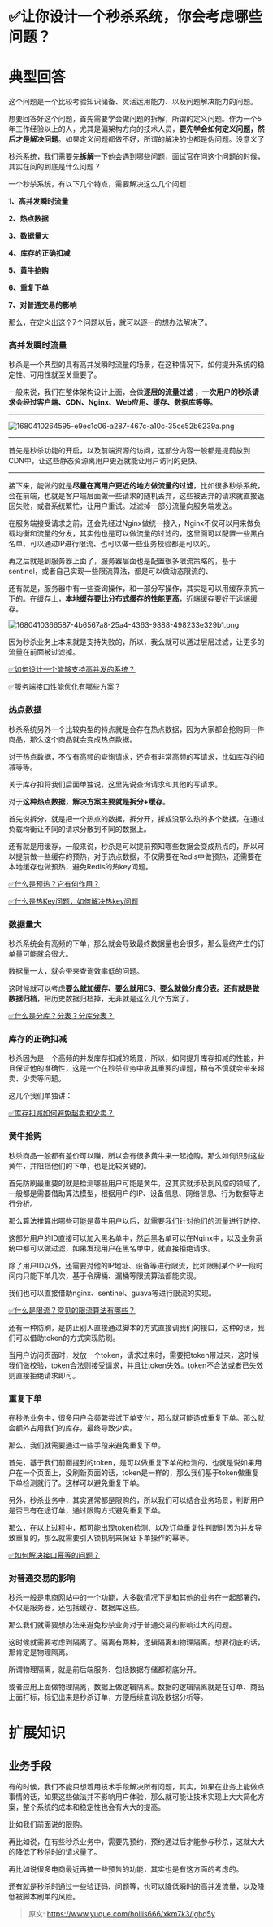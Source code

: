 # ✅让你设计一个秒杀系统，你会考虑哪些问题？

# 典型回答


这个问题是一个比较考验知识储备、灵活运用能力、以及问题解决能力的问题。



想要回答好这个问题，首先需要学会做问题的拆解，所谓的定义问题。作为一个5年工作经验以上的人，尤其是偏架构方向的技术人员，**要先学会如何定义问题，然后才是解决问题**。如果定义问题都做不好，所谓的解决的也都是伪问题。没意义了



秒杀系统，我们需要先**拆解**一下他会遇到哪些问题，面试官在问这个问题的时候，其实在问的到底是什么问题？



一个秒杀系统，有以下几个特点，需要解决这么几个问题：



**1、高并发瞬时流量**

**2、热点数据**

**3、数据量大**

**4、库存的正确扣减**

**5、黄牛抢购**

**6、重复下单**

**7、对普通交易的影响**



那么，在定义出这个7个问题以后，就可以逐一的想办法解决了。



### 高并发瞬时流量


秒杀是一个典型的具有高并发瞬时流量的场景，在这种情况下，如何提升系统的稳定性、可用性就至关重要了。



一般来说，我们在整体架构设计上面，会做**逐层的流量过滤 ，一次用户的秒杀请求会经过客户端、CDN、Nginx、Web应用、缓存、数据库等等。**

****

![1680410264595-e9ec1c06-a287-467c-a10c-35ce52b6239a.png](./img/sxiBsoSZy2qVqv8T/1680410264595-e9ec1c06-a287-467c-a10c-35ce52b6239a-318396.png)

****

首先是秒杀功能的开启，以及前端资源的访问，这部分内容一般都是提前放到CDN中，让这些静态资源离用户更近就能让用户访问的更快。

****

接下来，能做的就是**尽量在离用户更近的地方做流量的过滤**，比如很多秒杀系统，会在前端，也就是客户端层面做一些请求的随机丢弃，这些被丢弃的请求就直接返回失败，或者系统繁忙，让用户重试。过滤掉一部分流量向服务端发送。



在服务端接受请求之前，还会先经过Nginx做统一接入，Nginx不仅可以用来做负载均衡和流量的分发，其实他也是可以做流量的过滤的，这里面可以配置一些黑白名单、可以通过IP进行限流、也可以做一些业务校验都是可以的。



再之后就是到服务器上面了，服务器层面也是配置很多限流策略的，基于sentinel，或者自己实现一些限流算法，都是可以做动态限流的、



还有就是，服务器中有一些查询操作，和一部分写操作，其实是可以用缓存来抗一下的。在缓存上，**本地缓存要比分布式缓存的性能更高**，近端缓存要好于远端缓存。



![1680410366587-4b6567a8-25a4-4363-9888-498233e329b1.png](./img/sxiBsoSZy2qVqv8T/1680410366587-4b6567a8-25a4-4363-9888-498233e329b1-271735.png)



因为秒杀业务上本来就是支持失败的，所以，我么就可以通过层层过滤，让更多的流量在前面被过滤掉。



[✅如何设计一个能够支持高并发的系统？](https://www.yuque.com/hollis666/xkm7k3/gfgqpua8gu3oag44)



[✅服务端接口性能优化有哪些方案？](https://www.yuque.com/hollis666/xkm7k3/ifuuagaqo3yd8vqb)



### 热点数据


秒杀系统另外一个比较典型的特点就是会存在热点数据，因为大家都会抢购同一件商品，那么这个商品就会变成热点数据。



对于热点数据，不仅有高频的查询请求，还会有非常高频的写请求，比如库存的扣减等等。



关于库存扣将我们后面单独说，这里先说查询请求和其他的写请求。



对于**这种热点数据，解决方案主要就是拆分+缓存**。



首先说拆分，就是把一个热点的数据，拆分开，拆成没那么热的多个数据，在通过负载均衡让不同的请求分散到不同的数据上。



还有就是用缓存，一般来说，秒杀是可以提前预知哪些数据会变成热点的，所以可以提前做一些缓存的预热，对于热点数据，不仅需要在Redis中做预热，还需要在本地缓存也做预热，避免Redis的热key问题。



[✅什么是预热？它有何作用？](https://www.yuque.com/hollis666/xkm7k3/gr4z7dqg4evp5ubz)



[✅什么是热Key问题，如何解决热key问题](https://www.yuque.com/hollis666/xkm7k3/lysd3t)



### 数据量大


秒杀系统会有高频的下单，那么就会导致最终数据量也会很多，那么最终产生的订单量可能就会很大。



数据量一大，就会带来查询效率低的问题。



这时候就可以考虑**要么就加缓存、要么就用ES、要么就做分库分表。还有就是做数据归档**，把历史数据归档掉，无非就是这么几个方案了。



[✅什么是分库？分表？分库分表？](https://www.yuque.com/hollis666/xkm7k3/wpus0g)





### 库存的正确扣减


秒杀因为是一个高频的并发库存扣减的场景，所以，如何提升库存扣减的性能，并且保证他的准确性，这是一个在秒杀业务中极其重要的课题，稍有不慎就会带来超卖、少卖等问题。



这几个我们单独讲：





[✅库存扣减如何避免超卖和少卖？](https://www.yuque.com/hollis666/xkm7k3/qpnna44eczny06z7)





### 黄牛抢购


秒杀商品一般都有差价可以赚，所以会有很多黄牛来一起抢购，那么如何识别这些黄牛，并阻挡他们的下单，也是比较关键的。



首先防刷最重要的就是检测哪些用户可能是黄牛，这其实就涉及到风控的领域了，一般都是需要借助算法模型，根据用户的IP、设备信息、网络信息、行为数据等进行分析。



那么算法推算出哪些可能是黄牛用户以后，就需要我们针对他们的流量进行防控。



这部分用户的ID直接可以加入黑名单中，然后黑名单可以在Nginx中，以及业务系统中都可以做过滤，如果发现用户在黑名单中，就直接拒绝请求。



除了用户ID以外，还需要对他的IP地址、设备等进行限流，比如限制某个IP一段时间内只能下单几次，基于令牌桶、漏桶等限流算法都能实现。



我们也可以直接借助nginx、sentinel、guava等进行限流的实现。



[✅什么是限流？常见的限流算法有哪些？](https://www.yuque.com/hollis666/xkm7k3/aw1zho)



还有一种防刷，是防止别人直接通过脚本的方式直接调我们的接口，这种的话，我们可以借助token的方式实现防刷。



当用户访问页面时，发放一个token，请求过来时，需要把token带过来，这时候我们做校验，token合法则接受请求，并且让token失效。token不合法或者已失效则直接拒绝请求即可。



### 重复下单


在秒杀业务中，很多用户会频繁尝试下单支付，那么就可能造成重复下单。那么就会额外占用我们的库存，最终导致少卖。



那么，我们就需要通过一些手段来避免重复下单。



首先，基于我们前面提到的token，是可以做重复下单的检测的，也就是说如果用户在一个页面上，没刷新页面的话，token是一样的，那么我们基于token做重复下单检测就行了。这样可以避免重复下单。



另外，秒杀业务中，其实通常都是限购的，所以我们可以结合业务场景，判断用户是否已有在途订单，通过限购方式避免重复下单。



那么，在以上过程中，都可能出现token检测、以及订单重复性判断时因为并发导致重复的，那么就需要引入锁机制来保证下单操作的幂等。



[✅如何解决接口幂等的问题？](https://www.yuque.com/hollis666/xkm7k3/gz2qwl)



### 对普通交易的影响


秒杀一般是电商网站中的一个功能，大多数情况下是和其他的业务在一起部署的，不仅是服务器，还包括缓存、数据库这些。



那么我们就需要想办法来避免秒杀业务对于普通交易的影响过大的问题。



这时候就需要考虑到隔离了。隔离有两种，逻辑隔离和物理隔离。想要彻底的话，那肯定是物理隔离。



所谓物理隔离，就是前后端服务、包括数据存储都彻底分开。



或者应用上面做物理隔离，数据上做逻辑隔离。数据的逻辑隔离就是在订单、商品上面打标，标记出来是秒杀订单，方便后续查询及数据分析等。

# 扩展知识


## 业务手段


有的时候，我们不能只想着用技术手段解决所有问题，其实，如果在业务上能做点事情的话，如果这些做法并不影响用户体验，那么就可能让技术实现上大大简化方案，整个系统的成本和稳定性也会有大大的提高。



比如我们前面说的限购。



再比如说，在有些秒杀业务中，需要先预约，预约通过后才能参与秒杀，这就大大的降低了秒杀时的请求量了。



再比如说很多电商最近再搞一些预售的功能，其实也是有这方面的考虑的。



还有就是秒杀时通过一些验证码、问题等，也可以降低瞬时的高并发流量，以及降低被脚本刷单的风险。



> 原文: <https://www.yuque.com/hollis666/xkm7k3/lghq5y>